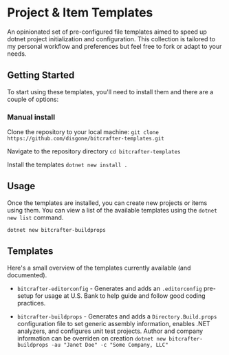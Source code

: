 # Project & Item Templates

An opinionated set of pre-configured file templates aimed to speed up dotnet
project initialization and configuration.
This collection is tailored to my personal workflow and preferences but feel
free to fork or adapt to your needs.

## Getting Started

To start using these templates, you'll need to install them and there are a
couple of options:

### Manual install

Clone the repository to your local machine:
`git clone https://github.com/disgone/bitcrafter-templates.git`

Navigate to the repository directory
`cd bitcrafter-templates`

Install the templates
`dotnet new install .`

## Usage

Once the templates are installed, you can create new projects or items using
them. You can view a list of the
available templates using the `dotnet new list` command.

```
dotnet new bitcrafter-buildprops
```

## Templates

Here's a small overview of the templates currently available (and documented).

- `bitcrafter-editorconfig` - Generates and adds an `.editorconfig` pre-setup
  for usage at U.S. Bank to help guide and follow good coding practices.

- `bitcrafter-buildprops` - Generates and adds a `Directory.Build.props`
  configuration file to set generic assembly information, enables .NET
  analyzers, and configures unit test projects. Author and company information
  can be overriden on
  creation `dotnet new bitcrafter-buildprops -au "Janet Doe" -c "Some Company, LLC"`